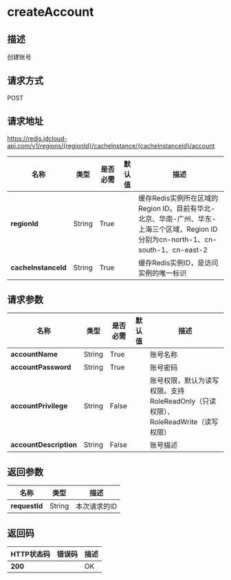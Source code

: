 # createAccount


## 描述
创建账号

## 请求方式
POST

## 请求地址
https://redis.jdcloud-api.com/v1/regions/{regionId}/cacheInstance/{cacheInstanceId}/account

|名称|类型|是否必需|默认值|描述|
|---|---|---|---|---|
|**regionId**|String|True| |缓存Redis实例所在区域的Region ID。目前有华北-北京、华南-广州、华东-上海三个区域，Region ID分别为cn-north-1、cn-south-1、cn-east-2|
|**cacheInstanceId**|String|True| |缓存Redis实例ID，是访问实例的唯一标识|

## 请求参数
|名称|类型|是否必需|默认值|描述|
|---|---|---|---|---|
|**accountName**|String|True| |账号名称|
|**accountPassword**|String|True| |账号密码|
|**accountPrivilege**|String|False| |账号权限，默认为读写权限。支持RoleReadOnly（只读权限）、RoleReadWrite（读写权限）|
|**accountDescription**|String|False| |账号描述|


## 返回参数
|名称|类型|描述|
|---|---|---|
|**requestId**|String|本次请求的ID|


## 返回码
|HTTP状态码|错误码|描述|
|---|---|---|
|**200**||OK|
